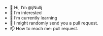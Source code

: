 - 👋 Hi, I’m @jNullj
- 👀 I’m interested
- 🌱 I’m currently learning
- 💞️ I might randomly send you a pull request.
- 📫 How to reach me: pull request.

<!---
jNullj/jNullj is a ✨ special ✨ repository because its `README.md` (this file) appears on your GitHub profile.
You can click the Preview link to take a look at your changes.
--->
